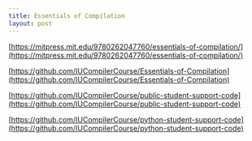 ```yaml
---
title: Essentials of Compilation
layout: post
---
```


[https://mitpress.mit.edu/9780262047760/essentials-of-compilation/](https://mitpress.mit.edu/9780262047760/essentials-of-compilation/)

[https://github.com/IUCompilerCourse/Essentials-of-Compilation](https://github.com/IUCompilerCourse/Essentials-of-Compilation)

[https://github.com/IUCompilerCourse/public-student-support-code](https://github.com/IUCompilerCourse/public-student-support-code)

[https://github.com/IUCompilerCourse/python-student-support-code](https://github.com/IUCompilerCourse/python-student-support-code)
